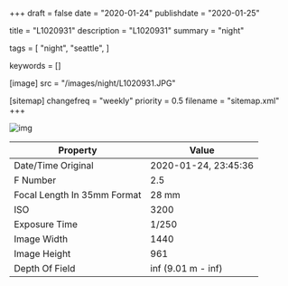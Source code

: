 +++
draft = false
date = "2020-01-24"
publishdate = "2020-01-25"

title = "L1020931"
description = "L1020931"
summary = "night"

tags = [
    "night",
    "seattle",
]

keywords = []

[image]
    src = "/images/night/L1020931.JPG"

[sitemap]
    changefreq = "weekly"
    priority = 0.5
    filename = "sitemap.xml"
+++


![img](/images/night/L1020931.JPG)

Property | Value
---------|------
Date/Time Original              | 2020-01-24, 23:45:36
F Number                        | 2.5
Focal Length In 35mm Format     | 28 mm
ISO                             | 3200
Exposure Time                   | 1/250
Image Width                     | 1440
Image Height                    | 961
Depth Of Field                  | inf (9.01 m - inf)
